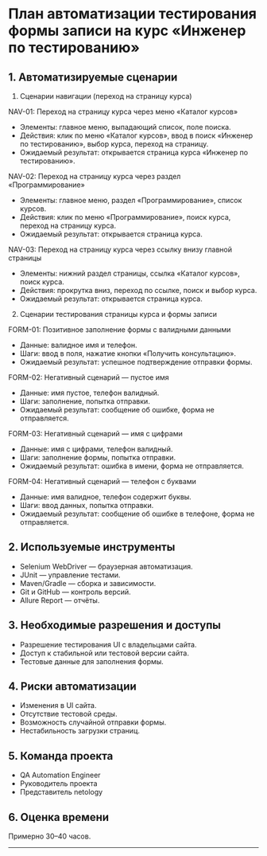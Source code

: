 # План автоматизации тестирования формы записи на курс «Инженер по тестированию»

## 1. Автоматизируемые сценарии
1. Сценарии навигации (переход на страницу курса)

NAV-01: Переход на страницу курса через меню «Каталог курсов»
- Элементы: главное меню, выпадающий список, поле поиска.
- Действия: клик по меню «Каталог курсов﻿», ввод в поиск «Инженер по тестированию», выбор курса, переход на страницу.
- Ожидаемый результат: открывается страница курса «Инженер по тестированию».

NAV-02: Переход на страницу курса через раздел «Программирование»
- Элементы: главное меню, раздел «Программирование﻿», список курсов.
- Действия: клик по меню «Программирование», поиск курса, переход на страницу курса.
- Ожидаемый результат: открывается страница курса.

NAV-03: Переход на страницу курса через ссылку внизу главной страницы
- Элементы: нижний раздел страницы, ссылка «Каталог курсов﻿», поиск курса.
- Действия: прокрутка вниз, переход по ссылке, поиск и выбор курса.
- Ожидаемый результат: открывается страница курса.

2. Сценарии тестирования страницы курса и формы записи

FORM-01: Позитивное заполнение формы с валидными данными
- Данные: валидное имя и телефон.
- Шаги: ввод в поля, нажатие кнопки «Получить консультацию﻿».
- Ожидаемый результат: успешное подтверждение отправки формы.

FORM-02: Негативный сценарий — пустое имя
- Данные: имя пустое, телефон валидный.
- Шаги: заполнение, попытка отправки.
- Ожидаемый результат: сообщение об ошибке, форма не отправляется.

FORM-03: Негативный сценарий — имя с цифрами
- Данные: имя с цифрами, телефон валидный.
- Шаги: заполнение формы, попытка отправки.
- Ожидаемый результат: ошибка в имени, форма не отправляется.

FORM-04: Негативный сценарий — телефон с буквами
- Данные: имя валидное, телефон содержит буквы.
- Шаги: ввод данных, попытка отправки.
- Ожидаемый результат: сообщение об ошибке в телефоне, форма не отправляется.

## 2. Используемые инструменты
- Selenium WebDriver — браузерная автоматизация.
- JUnit — управление тестами.
- Maven/Gradle — сборка и зависимости.
- Git и GitHub — контроль версий.
- Allure Report — отчёты.

## 3. Необходимые разрешения и доступы
- Разрешение тестирования UI с владельцами сайта.
- Доступ к стабильной или тестовой версии сайта.
- Тестовые данные для заполнения формы.

## 4. Риски автоматизации
- Изменения в UI сайта.
- Отсутствие тестовой среды.
- Возможность случайной отправки формы.
- Нестабильность загрузки страниц.

## 5. Команда проекта
- QA Automation Engineer
- Руководитель проекта
- Представитель netology

## 6. Оценка времени
Примерно 30–40 часов.

---

